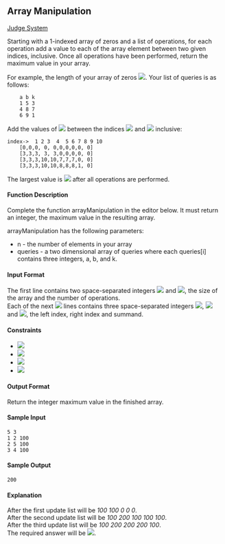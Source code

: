 ## Array Manipulation

[Judge System](https://www.hackerrank.com/challenges/crush/problem)

Starting with a 1-indexed array of zeros and a list of operations, for each operation add a value to each of the array element between two given indices, inclusive. Once all operations have been performed, return the maximum value in your array.

For example, the length of your array of zeros <img src="https://latex.codecogs.com/svg.latex?\Large&space;n=10">. Your list of queries is as follows:
```
    a b k
    1 5 3
    4 8 7
    6 9 1
```
Add the values of <img src="https://latex.codecogs.com/svg.latex?\Large&space;k"> between the indices <img src="https://latex.codecogs.com/svg.latex?\Large&space;a"> and <img src="https://latex.codecogs.com/svg.latex?\Large&space;b"> inclusive:
```
index->	 1 2 3  4  5 6 7 8 9 10
	[0,0,0, 0, 0,0,0,0,0, 0]
	[3,3,3, 3, 3,0,0,0,0, 0]
	[3,3,3,10,10,7,7,7,0, 0]
	[3,3,3,10,10,8,8,8,1, 0]
```
The largest value is <img src="https://latex.codecogs.com/svg.latex?\Large&space;10"> after all operations are performed.

#### Function Description

Complete the function arrayManipulation in the editor below. It must return an integer, the maximum value in the resulting array.

arrayManipulation has the following parameters:

- n - the number of elements in your array
- queries - a two dimensional array of queries where each queries[i] contains three integers, a, b, and k.

#### Input Format

The first line contains two space-separated integers <img src="https://latex.codecogs.com/svg.latex?\Large&space;n"> and <img src="https://latex.codecogs.com/svg.latex?\Large&space;m">, the size of the array and the number of operations.<br>
Each of the next <img src="https://latex.codecogs.com/svg.latex?\Large&space;m"> lines contains three space-separated integers <img src="https://latex.codecogs.com/svg.latex?\Large&space;a">, <img src="https://latex.codecogs.com/svg.latex?\Large&space;b"> and <img src="https://latex.codecogs.com/svg.latex?\Large&space;k">, the left index, right index and summand.

#### Constraints
- <img src="https://latex.codecogs.com/svg.latex?\Large&space;3\le{n}\le{10^7}">
- <img src="https://latex.codecogs.com/svg.latex?\Large&space;1\le{m}\le{2*10^5}">
- <img src="https://latex.codecogs.com/svg.latex?\Large&space;1\le{a}\le{b}\le{n}">
- <img src="https://latex.codecogs.com/svg.latex?\Large&space;0\le{k}\le{10^9}">

#### Output Format

Return the integer maximum value in the finished array.

#### Sample Input
```
5 3
1 2 100
2 5 100
3 4 100
```
#### Sample Output
```
200
```
#### Explanation

After the first update list will be *100 100 0 0 0*.<br>
After the second update list will be *100 200 100 100 100*.<br>
After the third update list will be *100 200 200 200 100*.<br>
The required answer will be <img src="https://latex.codecogs.com/svg.latex?\Large&space;200">. 
